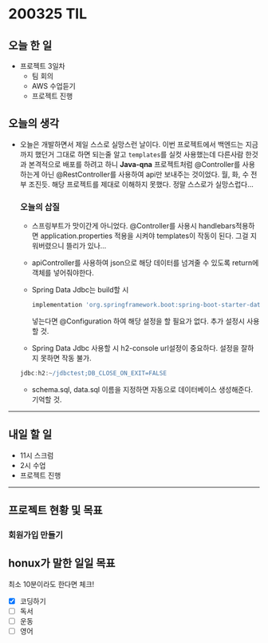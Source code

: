 # 200325 TIL

## 오늘 한 일

- 프로젝트 3일차
  - 팀 회의
  - AWS 수업듣기
  - 프로젝트 진행

## 오늘의 생각

- 오늘은 개발하면서 제일 스스로 실망스런 날이다.  이번 프로젝트에서 백엔드는 지금까지 했던거 그대로 하면 되는줄 알고 `templates`를 실컷 사용했는데 다른사람 한것과 본격적으로 배포를 하려고 하니 **Java-qna** 프로젝트처럼 
  @Controller를 사용하는게 아닌 @RestController를 사용하여 api만 보내주는 것이었다. 월, 화, 수 전부 조진듯.
  해당 프로젝트를 제대로 이해하지 못했다. 정말 스스로가 실망스럽다...

  ### 오늘의 삽질

  - 스프링부트가 맛이간게 아니었다. @Controller를 사용시 handlebars적용하면 application.properties
    적용을 시켜야 templates이 작동이 된다. 그걸 지워버렸으니 뜰리가 있나...
    
  - apiController를 사용하여 json으로 해당 데이터를 넘겨줄 수 있도록 return에 객체를 넣어줘야한다.

  - Spring Data Jdbc는 build할 시

    ```groovy
    implementation 'org.springframework.boot:spring-boot-starter-data-jdbc'
    ```

    넣는다면 @Configuration 하여 해당 설정을 할 필요가 없다. 추가 설정시 사용할 것.

  - Spring Data Jdbc 사용할 시 h2-console url설정이 중요하다. 설정을 잘하지 못하면 작동 불가.

  ```groovy
  jdbc:h2:~/jdbctest;DB_CLOSE_ON_EXIT=FALSE
  ```

  - schema.sql, data.sql 이름을 지정하면 자동으로 데이터베이스 생성해준다. 기억할 것.

------

## 내일 할 일

- 11시 스크럼
- 2시 수업
- 프로젝트 진행

------

## 프로젝트 현황 및 목표

### 회원가입 만들기

## honux가 말한 일일 목표

최소 10분이라도 한다면 체크!

- [x] 코딩하기
- [ ] 독서
- [ ] 운동
- [ ] 영어
